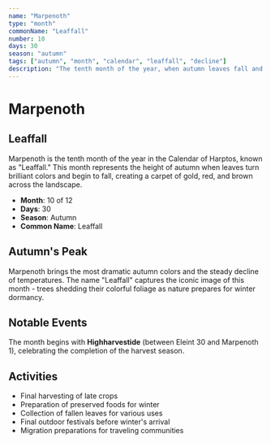 ```yaml
---
name: "Marpenoth"
type: "month"
commonName: "Leaffall"
number: 10
days: 30
season: "autumn"
tags: ["autumn", "month", "calendar", "leaffall", "decline"]
description: "The tenth month of the year, when autumn leaves fall and nature prepares for winter's approach."
---
```


# Marpenoth

## Leaffall

Marpenoth is the tenth month of the year in the Calendar of Harptos, known as "Leaffall." This month represents the height of autumn when leaves turn brilliant colors and begin to fall, creating a carpet of gold, red, and brown across the landscape.

- **Month**: 10 of 12
- **Days**: 30
- **Season**: Autumn
- **Common Name**: Leaffall

## Autumn's Peak

Marpenoth brings the most dramatic autumn colors and the steady decline of temperatures. The name "Leaffall" captures the iconic image of this month - trees shedding their colorful foliage as nature prepares for winter dormancy.

## Notable Events

The month begins with **Highharvestide** (between Eleint 30 and Marpenoth 1), celebrating the completion of the harvest season.

## Activities

- Final harvesting of late crops
- Preparation of preserved foods for winter
- Collection of fallen leaves for various uses
- Final outdoor festivals before winter's arrival
- Migration preparations for traveling communities
